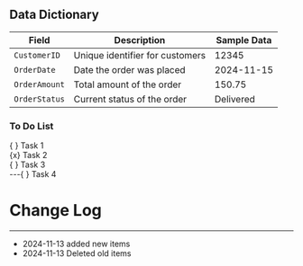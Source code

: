 ## Data Dictionary

| Field         | Description                     | Sample Data |
| ------------- | ------------------------------- | ----------- |
| `CustomerID`  | Unique identifier for customers | 12345       |
| `OrderDate`   | Date the order was placed       | 2024-11-15  |
| `OrderAmount` | Total amount of the order       | 150.75      |
| `OrderStatus` | Current status of the order     | Delivered   |

### To Do List

{ } Task 1  
{x} Task 2  
{ } Task 3  
---{ } Task 4

# Change Log

---

- 2024-11-13 added new items
- 2024-11-13 Deleted old items
